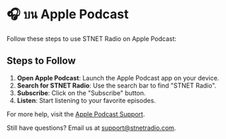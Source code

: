 # 🎧 บน Apple Podcast

Follow these steps to use STNET Radio on Apple Podcast:

## Steps to Follow

1. **Open Apple Podcast**: Launch the Apple Podcast app on your device.
2. **Search for STNET Radio**: Use the search bar to find "STNET Radio".
3. **Subscribe**: Click on the "Subscribe" button.
4. **Listen**: Start listening to your favorite episodes.

For more help, visit the [Apple Podcast Support](https://support.apple.com/apple-podcasts).

Still have questions? Email us at [support@stnetradio.com](mailto:support@stnetradio.com).
